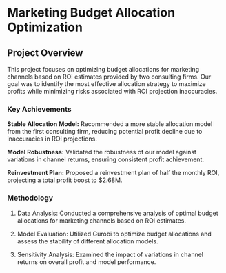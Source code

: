 # Marketing Budget Allocation Optimization

## Project Overview

This project focuses on optimizing budget allocations for marketing channels based on ROI estimates provided by two consulting firms. Our goal was to identify the most effective allocation strategy to maximize profits while minimizing risks associated with ROI projection inaccuracies.

### Key Achievements

**Stable Allocation Model:** Recommended a more stable allocation model from the first consulting firm, reducing potential profit decline due to inaccuracies in ROI projections.

**Model Robustness:** Validated the robustness of our model against variations in channel returns, ensuring consistent profit achievement.

**Reinvestment Plan:** Proposed a reinvestment plan of half the monthly ROI, projecting a total profit boost to $2.68M.

### Methodology

1. Data Analysis: Conducted a comprehensive analysis of optimal budget allocations for marketing channels based on ROI estimates.

2. Model Evaluation: Utilized Gurobi to optimize budget allocations and assess the stability of different allocation models.

3. Sensitivity Analysis: Examined the impact of variations in channel returns on overall profit and model performance.
